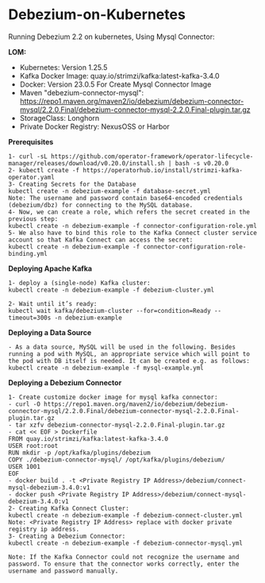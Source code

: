 # Debezium-on-Kubernetes
Running Debezium 2.2 on kubernetes, Using Mysql Connector:

**LOM:**

- Kubernetes: Version 1.25.5
- Kafka Docker Image: quay.io/strimzi/kafka:latest-kafka-3.4.0
- Docker: Version 23.0.5 For Create Mysql Connector Image
- Maven "debezium-connector-mysql": https://repo1.maven.org/maven2/io/debezium/debezium-connector-mysql/2.2.0.Final/debezium-connector-mysql-2.2.0.Final-plugin.tar.gz
- StorageClass: Longhorn
- Private Docker Registry: NexusOSS or Harbor

**Prerequisites**
```
1- curl -sL https://github.com/operator-framework/operator-lifecycle-manager/releases/download/v0.20.0/install.sh | bash -s v0.20.0
2- kubectl create -f https://operatorhub.io/install/strimzi-kafka-operator.yaml
3- Creating Secrets for the Database
kubectl create -n debezium-example -f database-secret.yml
Note: The username and password contain base64-encoded credentials (debezium/dbz) for connecting to the MySQL database.
4- Now, we can create a role, which refers the secret created in the previous step:
kubectl create -n debezium-example -f connector-configuration-role.yml
5- We also have to bind this role to the Kafka Connect cluster service account so that Kafka Connect can access the secret:
kubectl create -n debezium-example -f connector-configuration-role-binding.yml
```

**Deploying Apache Kafka**
```
1- deploy a (single-node) Kafka cluster:
kubectl create -n debezium-example -f debezium-cluster.yml

2- Wait until it’s ready:
kubectl wait kafka/debezium-cluster --for=condition=Ready --timeout=300s -n debezium-example
```
**Deploying a Data Source**
```
- As a data source, MySQL will be used in the following. Besides running a pod with MySQL, an appropriate service which will point to the pod with DB itself is needed. It can be created e.g. as follows:
kubectl create -n debezium-example -f mysql-example.yml
```
**Deploying a Debezium Connector**
```
1- Create customize docker image for mysql kafka connector:
- curl -O https://repo1.maven.org/maven2/io/debezium/debezium-connector-mysql/2.2.0.Final/debezium-connector-mysql-2.2.0.Final-plugin.tar.gz
- tar xzfv debezium-connector-mysql-2.2.0.Final-plugin.tar.gz
- cat << EOF > Dockerfile 
FROM quay.io/strimzi/kafka:latest-kafka-3.4.0
USER root:root
RUN mkdir -p /opt/kafka/plugins/debezium
COPY ./debezium-connector-mysql/ /opt/kafka/plugins/debezium/
USER 1001
EOF
- docker build . -t <Private Registry IP Address>/debezium/connect-mysql-debezium-3.4.0:v1
- docker push <Private Registry IP Address>/debezium/connect-mysql-debezium-3.4.0:v1
2- Creating Kafka Connect Cluster:
kubectl create -n debezium-example -f debezium-connect-cluster.yml
Note: <Private Registry IP Address> replace with docker private registry ip address.
3- Creating a Debezium Connector:
kubectl create -n debezium-example -f debezium-connector-mysql.yml

Note: If the Kafka Connector could not recognize the username and password. To ensure that the connector works correctly, enter the username and password manually.
```







